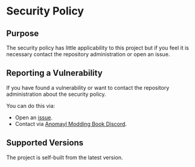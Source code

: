 # Security Policy

## Purpose

The security policy has little applicability to this project but if you feel it is necessary contact the repository administration or open an issue.

## Reporting a Vulnerability

If you have found a vulnerability or want to contact the repository administration about the security policy.

You can do this via:

- Open an [issue](https://github.com/Igigog/anomaly-modding-book/issues).
- Contact via [Anomayl Modding Book Discord](https://discord.gg/8Pu2ekQYg3).

## Supported Versions

The project is self-built from the latest version.

